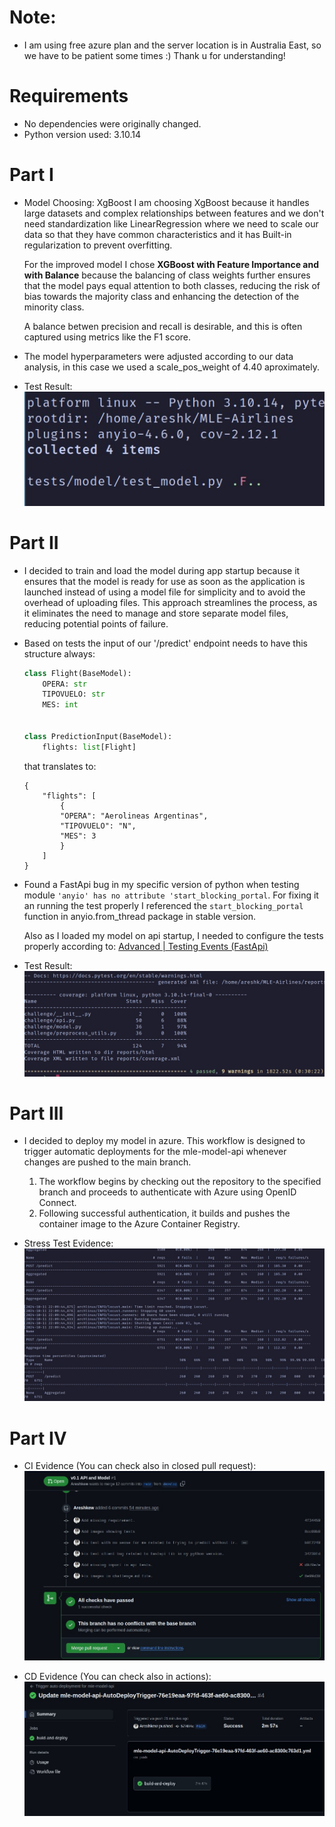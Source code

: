 <!-- Documentation and Explanations -->
# Note:
- I am using free azure plan and the server location is in Australia East, so we have to be patient some times :) Thank u for understanding!

# Requirements
 - No dependencies were originally changed. 
 - Python version used: 3.10.14

# Part I
- Model Choosing: XgBoost
    I am choosing XgBoost because it handles large datasets and complex relationships between features and we don't need standardization
    like LinearRegression where we need to scale our data so that they have common characteristics and it has Built-in regularization to prevent overfitting.

    For the improved model I chose **XGBoost with Feature Importance and with Balance** because the balancing of class weights further ensures that the model pays equal attention to both classes, reducing the risk of bias towards the majority class and enhancing the detection of the minority class.

    A balance betwen precision and recall is desirable, and this is often captured using metrics like the F1 score.

- The model hyperparameters were adjusted according to our data analysis, in this case we used a scale_pos_weight of 4.40 aproximately.

- Test Result:
![Test Result for MODEL](/images/test1.jpeg)


# Part II
- I decided to train and load the model during app startup because it ensures that the model is ready for use as soon as the application is launched instead of using a model file for simplicity and to avoid the overhead of uploading files. This approach streamlines the process, as it eliminates the need to manage and store separate model files, reducing potential points of failure.

- Based on tests the input of our '/predict' endpoint needs to have this structure always:
    ```python
    class Flight(BaseModel):
        OPERA: str
        TIPOVUELO: str
        MES: int


    class PredictionInput(BaseModel):
        flights: list[Flight]
    ```

    that translates to:
    ```
    {
        "flights": [
            {
            "OPERA": "Aerolineas Argentinas",
            "TIPOVUELO": "N",
            "MES": 3
            }
        ]
    }
    ```
- Found a FastApi bug in my specific version of python when testing module `'anyio' has no attribute 'start_blocking_portal`.
    For fixing it an running the test properly I referenced the `start_blocking_portal` function in anyio.from_thread package in stable version.

    Also as I loaded my model on api startup, I needed to configure the tests properly according to: 
        [Advanced | Testing Events (FastApi)](https://fastapi.tiangolo.com/advanced/testing-events/)

- Test Result:
![Test Result for MODEL](/images/test2.jpeg)

# Part III
- I decided to deploy my model in azure. This workflow is designed to trigger automatic deployments for the mle-model-api whenever changes are pushed to the main branch.
    1. The workflow begins by checking out the repository to the specified branch and proceeds to authenticate with Azure using OpenID Connect.
    2. Following successful authentication, it builds and pushes the container image to the Azure Container Registry.

- Stress Test Evidence:
![Stress Test Evidence](/images/evidence2.jpeg)

# Part IV
- CI Evidence (You can check also in closed pull request): 
![CI Evidence](/images/evidence1.jpeg)

- CD Evidence (You can check also in actions):
![CD Evidence](/images/evidence3.jpeg)
